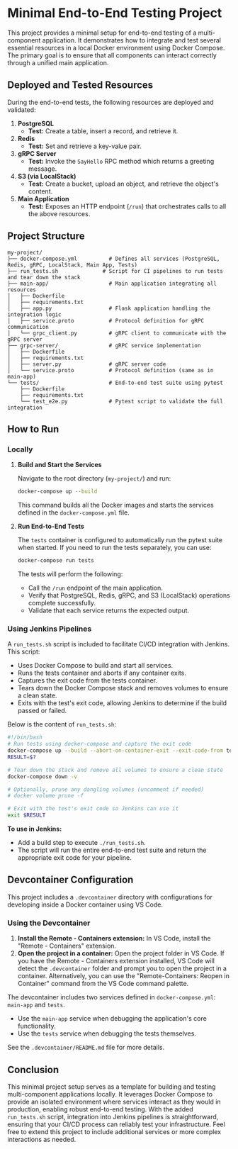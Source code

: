 # Minimal End-to-End Testing Project

This project provides a minimal setup for end-to-end testing of a multi-component application. It demonstrates how to integrate and test several essential resources in a local Docker environment using Docker Compose. The primary goal is to ensure that all components can interact correctly through a unified main application.

## Deployed and Tested Resources

During the end-to-end tests, the following resources are deployed and validated:

1. **PostgreSQL**  
   - **Test:** Create a table, insert a record, and retrieve it.
2. **Redis**  
   - **Test:** Set and retrieve a key-value pair.
3. **gRPC Server**  
   - **Test:** Invoke the `SayHello` RPC method which returns a greeting message.
4. **S3 (via LocalStack)**  
   - **Test:** Create a bucket, upload an object, and retrieve the object's content.
5. **Main Application**  
   - **Test:** Exposes an HTTP endpoint (`/run`) that orchestrates calls to all the above resources.

## Project Structure

```plaintext
my-project/
├── docker-compose.yml          # Defines all services (PostgreSQL, Redis, gRPC, LocalStack, Main App, Tests)
├── run_tests.sh              # Script for CI pipelines to run tests and tear down the stack
├── main-app/                   # Main application integrating all resources
│   ├── Dockerfile
│   ├── requirements.txt
│   ├── app.py                  # Flask application handling the integration logic
│   ├── service.proto           # Protocol definition for gRPC communication
│   └── grpc_client.py          # gRPC client to communicate with the gRPC server
├── grpc-server/                # gRPC service implementation
│   ├── Dockerfile
│   ├── requirements.txt
│   ├── server.py               # gRPC server code
│   └── service.proto           # Protocol definition (same as in main-app)
└── tests/                      # End-to-end test suite using pytest
    ├── Dockerfile
    ├── requirements.txt
    └── test_e2e.py             # Pytest script to validate the full integration
```

## How to Run

### Locally

1. **Build and Start the Services**

   Navigate to the root directory (`my-project/`) and run:

   ```bash
   docker-compose up --build
   ```

   This command builds all the Docker images and starts the services defined in the `docker-compose.yml` file.

2. **Run End-to-End Tests**

   The `tests` container is configured to automatically run the pytest suite when started. If you need to run the tests separately, you can use:

   ```bash
   docker-compose run tests
   ```

   The tests will perform the following:
   - Call the `/run` endpoint of the main application.
   - Verify that PostgreSQL, Redis, gRPC, and S3 (LocalStack) operations complete successfully.
   - Validate that each service returns the expected output.

### Using Jenkins Pipelines

A `run_tests.sh` script is included to facilitate CI/CD integration with Jenkins. This script:

- Uses Docker Compose to build and start all services.
- Runs the tests container and aborts if any container exits.
- Captures the exit code from the tests container.
- Tears down the Docker Compose stack and removes volumes to ensure a clean state.
- Exits with the test's exit code, allowing Jenkins to determine if the build passed or failed.

Below is the content of `run_tests.sh`:

```bash
#!/bin/bash
# Run tests using docker-compose and capture the exit code
docker-compose up --build --abort-on-container-exit --exit-code-from tests tests
RESULT=$?

# Tear down the stack and remove all volumes to ensure a clean state
docker-compose down -v

# Optionally, prune any dangling volumes (uncomment if needed)
# docker volume prune -f

# Exit with the test's exit code so Jenkins can use it
exit $RESULT
```

**To use in Jenkins:**

- Add a build step to execute `./run_tests.sh`.
- The script will run the entire end-to-end test suite and return the appropriate exit code for your pipeline.

## Devcontainer Configuration

This project includes a `.devcontainer` directory with configurations for developing inside a Docker container using VS Code.

### Using the Devcontainer

1.  **Install the Remote - Containers extension:** In VS Code, install the "Remote - Containers" extension.
2.  **Open the project in a container:** Open the project folder in VS Code. If you have the Remote - Containers extension installed, VS Code will detect the `.devcontainer` folder and prompt you to open the project in a container. Alternatively, you can use the "Remote-Containers: Reopen in Container" command from the VS Code command palette.

The devcontainer includes two services defined in `docker-compose.yml`: `main-app` and `tests`.

-   Use the `main-app` service when debugging the application's core functionality.
-   Use the `tests` service when debugging the tests themselves.

See the `.devcontainer/README.md` file for more details.

## Conclusion

This minimal project setup serves as a template for building and testing multi-component applications locally. It leverages Docker Compose to provide an isolated environment where services interact as they would in production, enabling robust end-to-end testing. With the added `run_tests.sh` script, integration into Jenkins pipelines is straightforward, ensuring that your CI/CD process can reliably test your infrastructure. Feel free to extend this project to include additional services or more complex interactions as needed.
